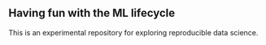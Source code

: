 ## Having fun with the ML lifecycle

This is an experimental repository for exploring reproducible data science.